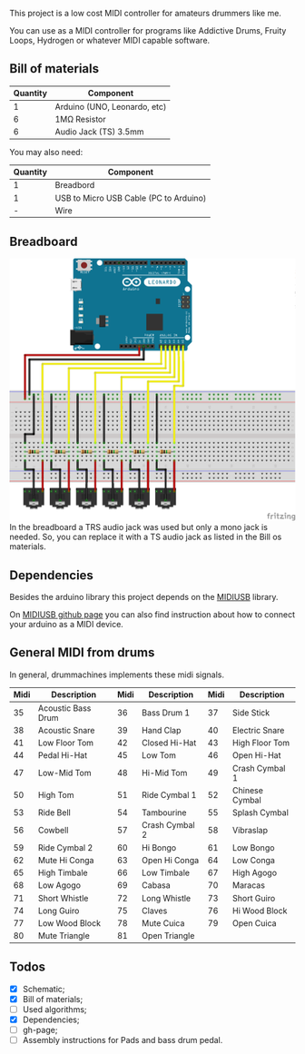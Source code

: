 This project is a low cost MIDI controller for amateurs drummers like me.

You can use as a MIDI controller for programs like Addictive Drums, Fruity Loops, Hydrogen or whatever MIDI capable software.

## Bill of materials

|Quantity|Component|
|--|--|
|1|Arduino (UNO, Leonardo, etc)|
|6|1MΩ Resistor|
|6|Audio Jack (TS) 3.5mm|

You may also need:

|Quantity|Component|
|--|--|
|1|Breadbord|
|1|USB to Micro USB Cable (PC to Arduino)|
|-|Wire|


## Breadboard

![Breadboard](images/drumuino_bb.png)
In the breadboard a TRS audio jack was used but only a mono jack is needed.
So, you can replace it with a TS audio jack as listed in the Bill os materials.

## Dependencies

Besides the arduino library this project depends on the
[MIDIUSB](https://github.com/arduino-libraries/MIDIUSB) library.

On [MIDIUSB github page](https://github.com/arduino-libraries/MIDIUSB) you can also find instruction about how to connect your arduino as a MIDI device.


## General MIDI from drums

In general, drummachines implements these midi signals.

|Midi|Description       |Midi|Description       |Midi|Description       |
|----|------------------|----|------------------|----|------------------|
|35| Acoustic Bass Drum |36| Bass Drum 1        |37| Side Stick         |
|38| Acoustic Snare     |39| Hand Clap          |40| Electric Snare     |
|41| Low Floor Tom      |42| Closed Hi-Hat      |43| High Floor Tom     |
|44| Pedal Hi-Hat       |45| Low Tom            |46| Open Hi-Hat        |
|47| Low-Mid Tom        |48| Hi-Mid Tom         |49| Crash Cymbal 1     |
|50| High Tom           |51| Ride Cymbal 1      |52| Chinese Cymbal     |
|53| Ride Bell          |54| Tambourine         |55| Splash Cymbal      |
|56| Cowbell            |57| Crash Cymbal 2     |58| Vibraslap          |
|59| Ride Cymbal 2      |60| Hi Bongo           |61| Low Bongo          |
|62| Mute Hi Conga      |63| Open Hi Conga      |64| Low Conga          |
|65| High Timbale       |66| Low Timbale        |67| High Agogo         |
|68| Low Agogo          |69| Cabasa             |70| Maracas            |
|71| Short Whistle      |72| Long Whistle       |73| Short Guiro        |
|74| Long Guiro         |75| Claves             |76| Hi Wood Block      |
|77| Low Wood Block     |78| Mute Cuica         |79| Open Cuica         |
|80| Mute Triangle      |81| Open Triangle      |


## Todos

- [x] Schematic;
- [x] Bill of materials;
- [ ] Used algorithms;
- [x] Dependencies;
- [ ] gh-page;
- [ ] Assembly instructions for Pads and bass drum pedal.
